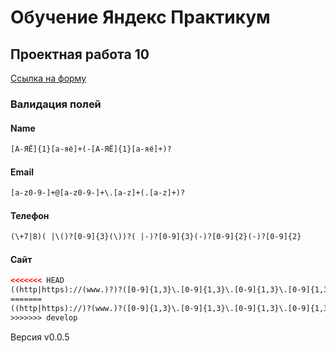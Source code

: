 # Обучение Яндекс Практикум

## Проектная работа 10 

[Ссылка на форму](https://qwelp.github.io/sprint-10-homework.github.io/)

### Валидация полей

#### Name
```html
[А-ЯЁ]{1}[а-яё]+(-[А-ЯЁ]{1}[а-яё]+)?
```

#### Email
```html
[a-z0-9-]+@[a-z0-9-]+\.[a-z]+(.[a-z]+)?
```

#### Телефон
```html
(\+7|8)( |\()?[0-9]{3}(\))?( |-)?[0-9]{3}(-)?[0-9]{2}(-)?[0-9]{2}
```

#### Сайт
```html
<<<<<<< HEAD
((http|https)://(www.)?)?([0-9]{1,3}\.[0-9]{1,3}\.[0-9]{1,3}\.[0-9]{1,3}|[a-z0-9-]+\.[a-z]+[a-z/]+?)(:[0-9]{2,5})?/?#?
=======
((http|https)://)?(www.)?([0-9]{1,3}\.[0-9]{1,3}\.[0-9]{1,3}\.[0-9]{1,3}|[a-z0-9-]+\.[a-z]+[a-z]+?)(:[0-9]{2,5})?([a-z/]+)?#?
>>>>>>> develop
```

Версия v0.0.5